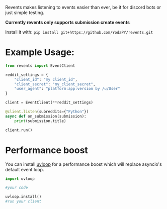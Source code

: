 Revents makes listening to events easier than ever, be it for discord bots or just simple testing.

**Currently revents only supports submission create events**

Install it with:
`pip install git+https://github.com/YodaPY/revents.git`

# Example Usage:
```py
from revents import EventClient

reddit_settings = {
    "client_id": "my client_id",
    "client_secret": "my_client_secret",
    "user_agent": "platform:app:version by /u/User"
}

client = EventClient(**reddit_settings)

@client.listen(subreddits={"Python"})
async def on_submission(submission):
    print(submission.title)

client.run()
```

# Performance boost
You can install [uvloop](https://github.com/MagicStack/uvloop) for a performance boost which will replace asyncio's default event loop.
```py
import uvloop

#your code

uvloop.install()
#run your client
```